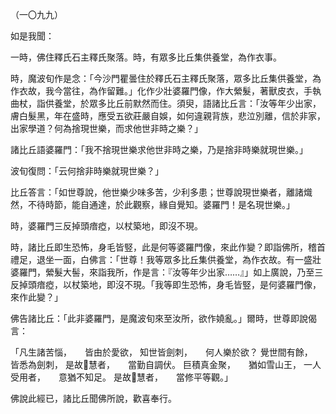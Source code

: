 （一〇九九）

如是我聞：

一時，佛住釋氏石主釋氏聚落。時，有眾多比丘集供養堂，為作衣事。

時，魔波旬作是念：「今沙門瞿曇住於釋氏石主釋氏聚落，眾多比丘集供養堂，為作衣故，我今當往，為作留難。」化作少壯婆羅門像，作大縈髮，著獸皮衣，手執曲杖，詣供養堂，於眾多比丘前默然而住。須臾，語諸比丘言：「汝等年少出家，膚白髮黑，年在盛時，應受五欲莊嚴自娛，如何違親背族，悲泣別離，信於非家，出家學道？何為捨現世樂，而求他世非時之樂？」

諸比丘語婆羅門：「我不捨現世樂求他世非時之樂，乃是捨非時樂就現世樂。」

波旬復問：「云何捨非時樂就現世樂？」

比丘答言：「如世尊說，他世樂少味多苦，少利多患；世尊說現世樂者，離諸熾然，不待時節，能自通達，於此觀察，緣自覺知。婆羅門！是名現世樂。」

時，婆羅門三反掉頭瘖瘂，以杖築地，即沒不現。

時，諸比丘即生恐怖，身毛皆竪，此是何等婆羅門像，來此作變？即詣佛所，稽首禮足，退坐一面，白佛言：「世尊！我等眾多比丘集供養堂，為作衣故。有一盛壯婆羅門，縈髮大髻，來詣我所，作是言：『汝等年少出家……』」如上廣說，乃至三反掉頭瘖瘂，以杖築地，即沒不現。「我等即生恐怖，身毛皆竪，是何婆羅門像，來作此變？」

佛告諸比丘：「此非婆羅門，是魔波旬來至汝所，欲作嬈亂。」爾時，世尊即說偈言：

「凡生諸苦惱，　　皆由於愛欲，
知世皆劍刺，　　何人樂於欲？
覺世間有餘，　　皆悉為劍刺，
是故𭶑慧者，　　當勤自調伏。
巨積真金聚，　　猶如雪山王，
一人受用者，　　意猶不知足。
是故𭶑慧者，　　當修平等觀。」

佛說此經已，諸比丘聞佛所說，歡喜奉行。




